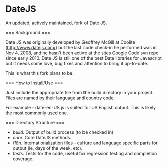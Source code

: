 DateJS
======

An updated, actively maintained, fork of Date JS.

=== Background ===

Date JS was originally developed by Geoffrey McGill at Coolite (http://www.datejs.com/) but the last code check-in he performed was in Nov 4, 2008, and he hasn't been active at the sites Google Code svn repo since early 2010. Date JS is still one of the best Date libraries for Javascript but it needs some love, bug fixes and attention to bring it up-to-date.

This is what this fork plans to be. 

=== How to Install/Use ===

Just include the appropriate file from the build directory in your project. Files are named by their language and country code.

For example - date-en-US.js is suited for US English output. This is likely the most commonly used one.

=== Directory Structure ===

- *build*. Output of build process (to be checked in)
- *core*. Core DateJS methods.
- *i18n*. Internationalization files - culture and language specific parts for output (ie, days of the week, etc).
- *tests*. Tests for the code, useful for regression testing and completion coverage.